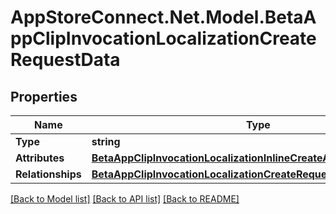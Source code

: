 # AppStoreConnect.Net.Model.BetaAppClipInvocationLocalizationCreateRequestData

## Properties

Name | Type | Description | Notes
------------ | ------------- | ------------- | -------------
**Type** | **string** |  | 
**Attributes** | [**BetaAppClipInvocationLocalizationInlineCreateAttributes**](BetaAppClipInvocationLocalizationInlineCreateAttributes.md) |  | 
**Relationships** | [**BetaAppClipInvocationLocalizationCreateRequestDataRelationships**](BetaAppClipInvocationLocalizationCreateRequestDataRelationships.md) |  | 

[[Back to Model list]](../README.md#documentation-for-models) [[Back to API list]](../README.md#documentation-for-api-endpoints) [[Back to README]](../README.md)

